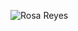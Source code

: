 ![Rosa Reyes](https://user-images.githubusercontent.com/63470281/130580906-c59f8d71-5b8d-449c-83e6-d3c9272301c4.png)


<!--
**rosareyes/rosareyes** is a ✨ _special_ ✨ repository because its `README.md` (this file) appears on your GitHub profile.

Here are some ideas to get you started:

- 🔭 I’m currently working on ...
- 🌱 I’m currently learning ...
- 👯 I’m looking to collaborate on ...
- 🤔 I’m looking for help with ...
- 💬 Ask me about ...
- 📫 How to reach me: ...
- 😄 Pronouns: ...
- ⚡ Fun fact: ...
-->
